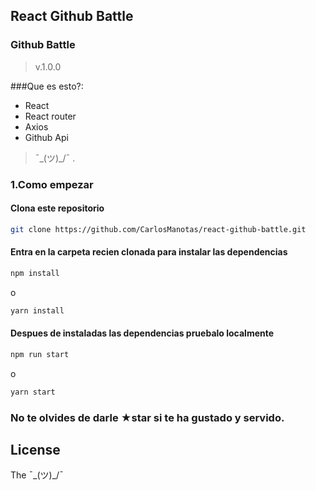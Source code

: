 ## React Github Battle

### Github Battle ###
>v.1.0.0

###Que es esto?:
* React
* React router
* Axios
* Github Api

> ¯\_(ツ)_/¯ .


### 1.Como empezar
#### Clona este repositorio

```bash
git clone https://github.com/CarlosManotas/react-github-battle.git
```

#### Entra en la carpeta recien clonada para instalar las dependencias

```bash
npm install   
```
o
```bash
yarn install
```

#### Despues de instaladas las dependencias pruebalo localmente

```bash
npm run start
```
o
```bash
yarn start
```

### No te olvides de darle ★star si te ha gustado y servido.

License
------------
The ¯\_(ツ)_/¯
